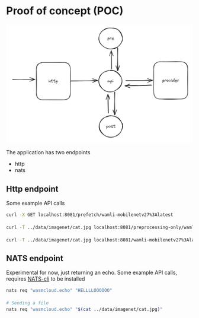 # Proof of concept (POC)

![application](docs/images/application.png)

The application has two endpoints
* http
* nats

## Http endpoint

Some example API calls

```bash
curl -X GET localhost:8081/prefetch/wamli-mobilenetv27%3Alatest

curl -T ../data/imagenet/cat.jpg localhost:8081/preprocessing-only/wamli-mobilenetv27%3Alatest

curl -T ../data/imagenet/cat.jpg localhost:8081/wamli-mobilenetv27%3Alatest
```

## NATS endpoint

Experimental for now, just returning an echo. Some example API calls,
requires [NATS-cli](https://github.com/nats-io/natscli) to be installed 

```bash
nats req "wasmcloud.echo" "HELLLLOOOOOO"

# Sending a file
nats req "wasmcloud.echo" "$(cat ../data/imagenet/cat.jpg)"
```